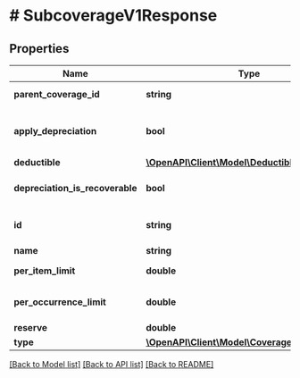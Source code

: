 # # SubcoverageV1Response

## Properties

Name | Type | Description | Notes
------------ | ------------- | ------------- | -------------
**parent_coverage_id** | **string** | The parent coverage id |
**apply_depreciation** | **bool** | Does coverage apply depreciation |
**deductible** | [**\OpenAPI\Client\Model\DeductibleV1Response**](DeductibleV1Response.md) |  | [optional]
**depreciation_is_recoverable** | **bool** | Is depreciation recoverable | [optional]
**id** | **string** | The coverage or sublimit id |
**name** | **string** | The name |
**per_item_limit** | **double** | The per item limit | [optional]
**per_occurrence_limit** | **double** | The per occurrence limit | [optional]
**reserve** | **double** | The reserve | [optional]
**type** | [**\OpenAPI\Client\Model\CoverageType**](CoverageType.md) |  | [optional]

[[Back to Model list]](../../README.md#models) [[Back to API list]](../../README.md#endpoints) [[Back to README]](../../README.md)
